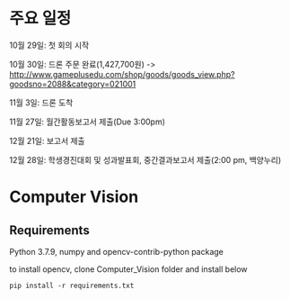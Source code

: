 # 주요 일정
  10월 29일: 첫 회의 시작
  
  10월 30일: 드론 주문 완료(1,427,700원) -> http://www.gameplusedu.com/shop/goods/goods_view.php?goodsno=2088&category=021001
  
  11월 3일: 드론 도착
  
  11월 27일: 월간활동보고서 제출(Due 3:00pm)
  
  12월 21일: 보고서 제출
  
  12월 28일: 학생경진대회 및 성과발표회, 중간결과보고서 제출(2:00 pm, 백양누리)



# Computer Vision

## Requirements
  Python 3.7.9, numpy and opencv-contrib-python package
  
  to install opencv, clone Computer_Vision folder and install below
    
    pip install -r requirements.txt
